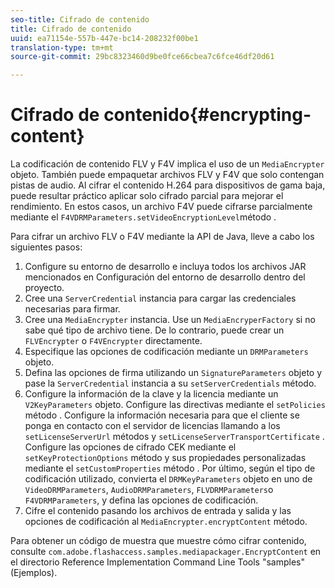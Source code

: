 ```yaml
---
seo-title: Cifrado de contenido
title: Cifrado de contenido
uuid: ea71154e-557b-447e-bc14-208232f00be1
translation-type: tm+mt
source-git-commit: 29bc8323460d9be0fce66cbea7c6fce46df20d61

---
```



# Cifrado de contenido{#encrypting-content}

La codificación de contenido FLV y F4V implica el uso de un `MediaEncrypter` objeto. También puede empaquetar archivos FLV y F4V que solo contengan pistas de audio. Al cifrar el contenido H.264 para dispositivos de gama baja, puede resultar práctico aplicar solo cifrado parcial para mejorar el rendimiento. En estos casos, un archivo F4V puede cifrarse parcialmente mediante el `F4VDRMParameters.setVideoEncryptionLevel`método .

Para cifrar un archivo FLV o F4V mediante la API de Java, lleve a cabo los siguientes pasos:

1. Configure su entorno de desarrollo e incluya todos los archivos JAR mencionados en Configuración del entorno de desarrollo dentro del proyecto.
1. Cree una `ServerCredential` instancia para cargar las credenciales necesarias para firmar.
1. Cree una `MediaEncrypter` instancia. Use un `MediaEncryperFactory` si no sabe qué tipo de archivo tiene. De lo contrario, puede crear un `FLVEncrypter` o `F4VEncrypter` directamente.
1. Especifique las opciones de codificación mediante un `DRMParameters` objeto.
1. Defina las opciones de firma utilizando un `SignatureParameters` objeto y pase la `ServerCredential` instancia a su `setServerCredentials` método.
1. Configure la información de la clave y la licencia mediante un `V2KeyParameters` objeto. Configure las directivas mediante el `setPolicies` método . Configure la información necesaria para que el cliente se ponga en contacto con el servidor de licencias llamando a los `setLicenseServerUrl` métodos y `setLicenseServerTransportCertificate` . Configure las opciones de cifrado CEK mediante el `setKeyProtectionOptions` método y sus propiedades personalizadas mediante el `setCustomProperties` método . Por último, según el tipo de codificación utilizado, convierta el `DRMKeyParameters` objeto en uno de `VideoDRMParameters`, `AudioDRMParameters`, `FLVDRMParameters`o `F4VDRMParameters`, y defina las opciones de codificación.
1. Cifre el contenido pasando los archivos de entrada y salida y las opciones de codificación al `MediaEncrypter.encryptContent` método.

Para obtener un código de muestra que muestre cómo cifrar contenido, consulte `com.adobe.flashaccess.samples.mediapackager.EncryptContent` en el directorio Reference Implementation Command Line Tools &quot;samples&quot; (Ejemplos).
